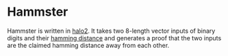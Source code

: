 # Hammster

Hammster is written in [halo2](https://halo2.dev/). It takes two 8-length vector inputs of 
binary digits and their [hamming distance](https://en.wikipedia.org/wiki/Hamming_distance) 
and generates a proof that the two inputs are the claimed hamming distance away from each other. 
